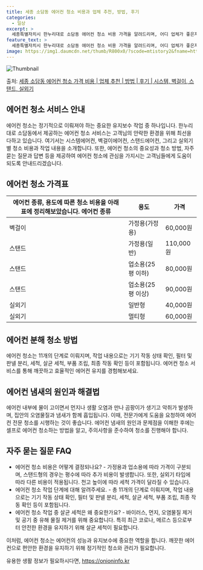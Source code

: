 ```yaml
---
title: 세종 소담동 에어컨 청소 비용과 업체 추천, 방법, 후기
categories:
  - 일상
excerpt: >
  세종특별자치시 한누리대로 소담동 에어컨 청소 비용 가격을 알려드리며, 어디 업체가 좋은지 후기를 통해 알아보겠습니다. 현재 글에서는 시스템, 벽걸이, 스탠드, 실외기 각각에 대해 청소 비용이 나와 있으니 참고하시면 되겠습니다. 에어컨 분해 청소 방법 보기 👈 클릭셀프 에어컨 청소 방법 보기👈 클릭한누리대로 소담동 에어컨 청소 비용시스템에어컨 방식클리닝방식금액1way 방식에어컨 완전분해80,000원1way 방식에어컨 필터세척35,000원2way 방식에어컨 완전분해90,000원2way 방식에어컨 필터세척35,000원4way 방식에어컨 완전분해120,000원4way 방식에어컨 필터세척35,000원원형방식에어컨 완전분해140,000원원형방식에어컨 필터세척35,000원에어컨 청소 견적 샘플 보기 👈 클릭에어컨 냄..
feature_text: >
  세종특별자치시 한누리대로 소담동 에어컨 청소 비용 가격을 알려드리며, 어디 업체가 좋은지 후기를 통해 알아보겠습니다. 현재 글에서는 시스템, 벽걸이, 스탠드, 실외기 각각에 대해 청소 비용이 나와 있으니 참고하시면 되겠습니다. 에어컨 분해 청소 방법 보기 👈 클릭셀프 에어컨 청소 방법 보기👈 클릭한누리대로 소담동 에어컨 청소 비용시스템에어컨 방식클리닝방식금액1way 방식에어컨 완전분해80,000원1way 방식에어컨 필터세척35,000원2way 방식에어컨 완전분해90,000원2way 방식에어컨 필터세척35,000원4way 방식에어컨 완전분해120,000원4way 방식에어컨 필터세척35,000원원형방식에어컨 완전분해140,000원원형방식에어컨 필터세척35,000원에어컨 청소 견적 샘플 보기 👈 클릭에어컨 냄..
image: https://img1.daumcdn.net/thumb/R800x0/?scode=mtistory2&fname=https%3A%2F%2Fblog.kakaocdn.net%2Fdn%2FrKpjO%2FbtsHv5MKxLi%2FP2FVhmtk2yQC0nwL4o4dA0%2Fimg.webp
---
```


![Thumbnail](https://img1.daumcdn.net/thumb/R800x0/?scode=mtistory2&fname=https%3A%2F%2Fblog.kakaocdn.net%2Fdn%2FrKpjO%2FbtsHv5MKxLi%2FP2FVhmtk2yQC0nwL4o4dA0%2Fimg.webp)

<p>출처: <a href="https://onioninfo.kr/entry/%EC%84%B8%EC%A2%85-%EC%86%8C%EB%8B%B4%EB%8F%99-%EC%97%90%EC%96%B4%EC%BB%A8-%EC%B2%AD%EC%86%8C-%EA%B0%80%EA%B2%A9-%EB%B9%84%EC%9A%A9-%EC%97%85%EC%B2%B4-%EC%B6%94%EC%B2%9C-%EB%B0%A9%EB%B2%95-%ED%9B%84%EA%B8%B0-%EC%8B%9C%EC%8A%A4%ED%85%9C-%EB%B2%BD%EA%B1%B8%EC%9D%B4-%EC%8A%A4%ED%83%A0%EB%93%9C-%EC%8B%A4%EC%99%B8%EA%B8%B0" rel="dofollow">세종 소담동 에어컨 청소 가격 비용 | 업체 추천 | 방법 | 후기 | 시스템, 벽걸이, 스탠드, 실외기</a> </p>

## 에어컨 청소 서비스 안내



에어컨 청소는 정기적으로 이뤄져야 하는 중요한 유지보수 작업 중 하나입니다. 한누리대로 소담동에서 제공하는 에어컨 청소 서비스는 고객님의
안락한 환경을 위해 최선을 다하고 있습니다. 여기서는 시스템에어컨, 벽걸이에어컨, 스탠드에어컨, 그리고 실외기별 청소 비용과 작업 내용을
소개합니다. 또한, 에어컨 청소의 중요성과 청소 방법, 자주 묻는 질문과 답변 등을 제공하여 에어컨 청소에 관심을 가지시는 고객님들에게
도움이 되도록 안내드리겠습니다.



## 에어컨 청소 가격표

에어컨 종류, 용도에 따른 청소 비용을 아래 표에 정리해보았습니다.  **에어컨 종류** | **용도** | **가격**  
---|---|---  
벽걸이 | 가정용(가정용) | 60,000원  
스탠드 | 가정용(일반) | 110,000원  
스탠드 | 업소용(25평 이하) | 80,000원  
스탠드 | 업소용(25평 이상) | 90,000원  
실외기 | 일반형 | 40,000원  
실외기 | 멀티형 | 60,000원  
  


## 에어컨 분해 청소 방법

에어컨 청소는 11개의 단계로 이뤄지며, 작업 내용으로는 기기 작동 상태 확인, 필터 및 판넬 분리, 세척, 살균 세척, 부품 조립, 최종
작동 확인 등이 포함됩니다. 에어컨 청소 서비스를 통해 깨끗하고 효율적인 에어컨 유지를 경험해보세요.



## 에어컨 냄새의 원인과 해결법

에어컨 내부에 물이 고이면서 먼지나 생활 오염과 만나 곰팡이가 생기고 악취가 발생하며, 집안의 오염물질과 냄새가 함께 흡입됩니다. 이때,
전문가에게 도움을 요청하여 에어컨 전문 청소를 시행하는 것이 좋습니다. 에어컨 냄새의 원인과 문제점을 이해한 후에는 셀프로 에어컨 청소하는
방법을 알고, 주의사항을 준수하여 청소를 진행해야 합니다.



## 자주 묻는 질문 FAQ

  * 에어컨 청소 비용은 어떻게 결정되나요? - 가정용과 업소용에 따라 가격이 구분되며, 스탠드형의 경우는 평수에 따라 추가 비용이 발생합니다. 또한, 실외기 타입에 따라 다른 비용이 적용됩니다. 천고 높이에 따라 세척 가격이 달라질 수 있습니다. 
  * 에어컨 청소 작업 단계에 대해 알려주세요. - 총 11개의 단계로 이뤄지며, 작업 내용으로는 기기 작동 상태 확인, 필터 및 판넬 분리, 세척, 살균 세척, 부품 조립, 최종 작동 확인 등이 포함됩니다. 
  * 에어컨 청소 작업 중 살균 세척은 왜 중요한가요? - 바이러스, 먼지, 오염물질 제거 및 공기 중 유해 물질 제거를 위해 중요합니다. 특히 최근 코로나, 메르스 등으로부터 안전한 환경을 유지하기 위해 살균 세척이 필요합니다. 

이처럼, 에어컨 청소는 에어컨의 성능과 유지보수에 중요한 역할을 합니다. 깨끗한 에어컨으로 편안한 환경을 유지하기 위해 정기적인 청소와
관리가 필요합니다.

 

유용한 생활 정보가 필요하시다면, <a href="https://onioninfo.kr" rel="dofollow">https://onioninfo.kr</a>


